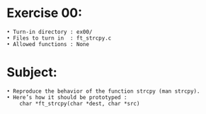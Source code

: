 # Exercise 00:
	• Turn-in directory : ex00/
	• Files to turn in  : ft_strcpy.c
	• Allowed functions : None
# Subject:
	• Reproduce the behavior of the function strcpy (man strcpy).
	• Here’s how it should be prototyped :
		char *ft_strcpy(char *dest, char *src)
